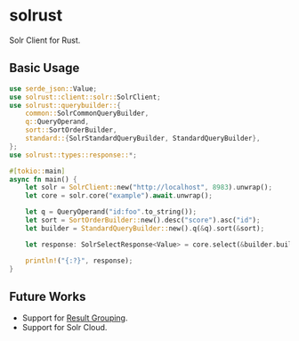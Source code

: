 # solrust

Solr Client for Rust.

## Basic Usage

```rust
use serde_json::Value;
use solrust::client::solr::SolrClient;
use solrust::querybuilder::{
    common::SolrCommonQueryBuilder,
    q::QueryOperand,
    sort::SortOrderBuilder,
    standard::{SolrStandardQueryBuilder, StandardQueryBuilder},
};
use solrust::types::response::*;

#[tokio::main]
async fn main() {
    let solr = SolrClient::new("http://localhost", 8983).unwrap();
    let core = solr.core("example").await.unwrap();

    let q = QueryOperand("id:foo".to_string());
    let sort = SortOrderBuilder::new().desc("score").asc("id");
    let builder = StandardQueryBuilder::new().q(&q).sort(&sort);

    let response: SolrSelectResponse<Value> = core.select(&builder.build()).await.unwrap();

    println!("{:?}", response);
}
```

## Future Works

- Support for [Result Grouping](https://solr.apache.org/guide/solr/latest/query-guide/result-grouping.html).
- Support for Solr Cloud.